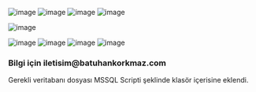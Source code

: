 ![image](https://github.com/user-attachments/assets/de2f675e-2ba3-413b-a296-7c856b5a1172)
![image](https://github.com/user-attachments/assets/d88bd0b4-c75c-45a0-adc4-0c933e6e8919)
![image](https://github.com/user-attachments/assets/167f73ff-92f1-43f3-98ea-6bbbd9dab24d)
![image](https://github.com/user-attachments/assets/bba22662-0f20-4ccc-a85d-7c333ee16a84)

![image](https://github.com/user-attachments/assets/ae929243-0895-4be2-a058-b023af4a42f7)


![image](https://github.com/user-attachments/assets/d68eecbd-f589-4f37-9569-7fd757ef0f64)
![image](https://github.com/user-attachments/assets/8d2487a8-0912-445c-b947-86300dbc561a)
![image](https://github.com/user-attachments/assets/3121d416-160a-4d87-b837-cffe5091ca46)
![image](https://github.com/user-attachments/assets/72c45eef-4b73-4b2f-9c3c-be8d3938c8d8)



<h3>Bilgi için iletisim@batuhankorkmaz.com</h3>
<span>Gerekli veritabanı dosyası MSSQL Scripti şeklinde klasör içerisine eklendi.</span>
